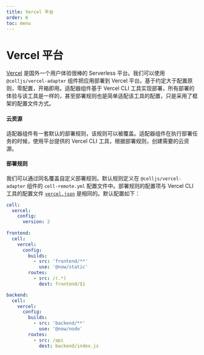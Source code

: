 ```yaml
---
title: Vercel 平台
order: 6
toc: menu
---
```


# Vercel 平台

[Vercel](https://vercel.com/) 是国外一个用户体验很棒的 Serverless 平台。我们可以使用 `@celljs/vercel-adapter` 组件把应用部署到 Vercel 平台。基于约定大于配置原则，零配置，开箱即用。适配器组件基于 Vercel CLI 工具实现部署，所有部署的体验与该工具是一样的，甚至部署规则也是简单适配该工具的配置，只是采用了框架的配置文件方式。


#### 云资源


适配器组件有一套默认的部署规则，该规则可以被覆盖。适配器组件在执行部署任务的时候，使用平台提供的 Vercel CLI 工具，根据部署规则，创建需要的云资源。


#### 部署规则


我们可以通过同名覆盖自定义部署规则。默认规则定义在 `@celljs/vercel-adapter` 组件的 `cell-remote.yml` 配置文件中。部署规则的配置项与 Vercel CLI 工具的配置文件 [`vercel.json`](https://vercel.com/docs/configuration) 是相同的。默认配置如下：
```yaml
cell:
  vercel:
    config:
      version: 2
        
frontend:
  cell:
    vercel:
      config:
        builds:
          - src: 'frontend/**'
            use: '@now/static'
        routes:
          - src: /(.*)
            dest: frontend/$1

backend:
  cell:
    vercel:
      config:
        builds:
          - src: 'backend/**'
            use: '@now/node'
        routes:
          - src: /api
            dest: backend/index.js
```



